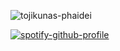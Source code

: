 
![tojikunas-phaidei](https://github.com/user-attachments/assets/02116c0b-120d-42a2-b50b-f573c2026415)



[![spotify-github-profile](https://spotify-github-profile.kittinanx.com/api/view?uid=31ggbwo2emwqrimbzcmdk7wlulwa&cover_image=true&theme=novatorem&show_offline=false&background_color=121212&interchange=true&bar_color=53b14f&bar_color_cover=true)](https://github.com/kittinan/spotify-github-profile) 



